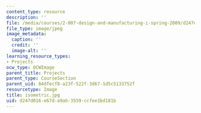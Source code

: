 ```yaml
---
content_type: resource
description: ''
file: /media/courses/2-007-design-and-manufacturing-i-spring-2009/d247d016e67da9ab3559ccfee1bd181b_isometric.jpg
file_type: image/jpeg
image_metadata:
  caption: ''
  credit: ''
  image-alt: ''
learning_resource_types:
- Projects
ocw_type: OCWImage
parent_title: Projects
parent_type: CourseSection
parent_uid: 84dfecf8-a23f-522f-3d67-1d5c5133752f
resourcetype: Image
title: isometric.jpg
uid: d247d016-e67d-a9ab-3559-ccfee1bd181b
---
```

